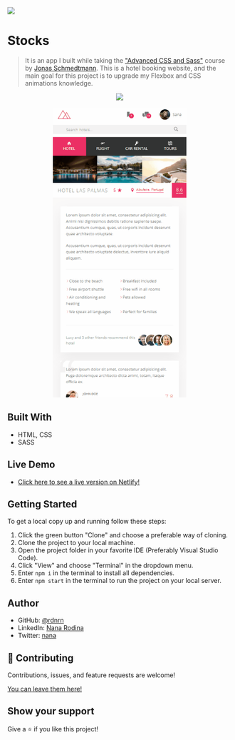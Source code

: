 ![](https://img.shields.io/badge/Udemy-blueviolet)

# Stocks

> It is an app I built while taking the ["Advanced CSS and Sass"](https://www.udemy.com/course/advanced-css-and-sass/) course by [Jonas Schmedtmann](https://github.com/jonasschmedtmann). This is a hotel booking website, and the main goal for this project is to upgrade my Flexbox and CSS animations knowledge.

<p align="center">
  <img src="./img/demo-desktop.gif" width="600">
</p>
<p align="center">
  <img src="./img/demo-mobile.gif" width="300">
</p>

## Built With

- HTML, CSS
- SASS

## Live Demo

- [Click here to see a live version on Netlify!](https://brave-beaver-9e7959.netlify.app)

## Getting Started

To get a local copy up and running follow these steps:

1. Click the green button "Clone" and choose a preferable way of cloning.
2. Clone the project to your local machine.
3. Open the project folder in your favorite IDE (Preferably Visual Studio Code).
4. Click "View" and choose "Terminal" in the dropdown menu.
5. Enter `npm i` in the terminal to install all dependencies.
6. Enter `npm start` in the terminal to run the project on your local server.

## Author

- GitHub: [@rdnrn](https://github.com/rdnrn)
- LinkedIn: [Nana Rodina](https://www.linkedin.com/in/arina-rodina-144612219/?locale=en_US)
- Twitter: [nana](https://twitter.com/rdnrn_nana)

## 🤝 Contributing

Contributions, issues, and feature requests are welcome!

[You can leave them here!](https://github.com/rdnrn/trillo-course-pj/issues)

## Show your support

Give a ⭐️ if you like this project!
